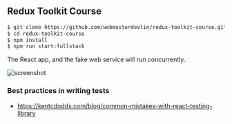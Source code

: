 ## Redux Toolkit Course

```sh
$ git clone https://github.com/webmasterdevlin/redux-toolkit-course.git
$ cd redux-toolkit-course
$ npm install
$ npm run start:fullstack
```

The React app, and the fake web service will run concurrently.

![screenshot](./screenshot.png)


### Best practices in writing tests

- https://kentcdodds.com/blog/common-mistakes-with-react-testing-library
